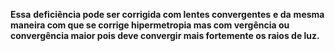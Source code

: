 **Essa** **deficiência pode ser corrigida com lentes convergentes** **e da** **mesma maneira com que se corrige hipermetropia mas com vergência ou convergência maior pois deve convergir mais fortemente os raios de luz.**